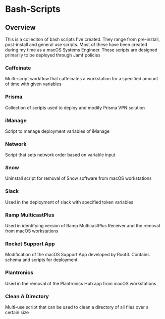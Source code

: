 # Bash-Scripts

## Overview
This is a colleciton of bash scripts I've created. They range from pre-install, post-install and general use scripts. Most of these have been created during my time as a macOS Systems Engineer. These scripts are designed primarily to be deployed through Jamf policies

### Caffeinate
Multi-script workflow that caffeinates a workstation for a specified amount of time with given variables

### Prisma
Collection of scripts used to deploy and modify Prisma VPN solution

### iManage
Script to manage deployment variables of iManage

### Network
Script that sets network order based on variable input

### Snow
Uninstall script for removal of Snow software from macOS workstations

### Slack
Used in the deployment of slack with specified token variables

### Ramp MulticastPlus
Used in identifying version of Ramp MulticastPlus Receiver and the removal from macOS workstations

### Rocket Support App
Modification of the macOS Support App developed by Root3. Contains schema and scripts for deployment

### Plantronics
Used in the removal of the Plantronics Hub app from macOS workstations

### Clean A Directory
Multi-use script that can be used to clean a directory of all files over a certain size
